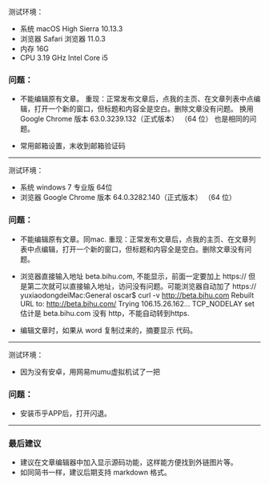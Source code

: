 
测试环境：
* 系统  macOS High Sierra 10.13.3
* 浏览器 Safari 浏览器  11.0.3
* 内存 16G
* CPU 3.19 GHz Intel Core i5

### 问题：

* 不能编辑原有文章。
  重现：正常发布文章后，点我的主页、在文章列表中点编辑，打开一个新的窗口，但标题和内容全是空白。删除文章没有问题。
  换用 Google Chrome 版本 63.0.3239.132（正式版本） （64 位） 也是相同的问题。

* 常用邮箱设置，末收到邮箱验证码

--------------------------------------------------------------------------------

测试环境：
* 系统  windows 7 专业版 64位
* 浏览器 Google Chrome 版本 64.0.3282.140（正式版本） （64 位）

### 问题：

* 不能编辑原有文章。同mac.
  重现：正常发布文章后，点我的主页、在文章列表中点编辑，打开一个新的窗口，但标题和内容全是空白。删除文章没有问题。

* 浏览器直接输入地址 beta.bihu.com, 不能显示，前面一定要加上 https://
  但是第二次就可以直接输入地址，访问没有问题。可能浏览器自动加了 https://
  yuxiaodongdeiMac:General oscar$ curl -v http://beta.bihu.com
  Rebuilt URL to: http://beta.bihu.com/
   Trying 106.15.26.162...
   TCP_NODELAY set
  估计是 beta.bihu.com 没有 http，不能自动转到https.

* 编辑文章时，如果从 word 复制过来的，摘要显示 代码。


--------------------------------------------------------------------------------
测试环境：

 * 因为没有安卓，用网易mumu虚拟机试了一把

### 问题：
* 安装币乎APP后，打开闪退。

--------------------------------------------------------------------------------

### 最后建议

* 建议在文章编辑器中加入显示源码功能，这样能方便找到外链图片等。
* 如同简书一样，建议后期支持 markdown 格式。
